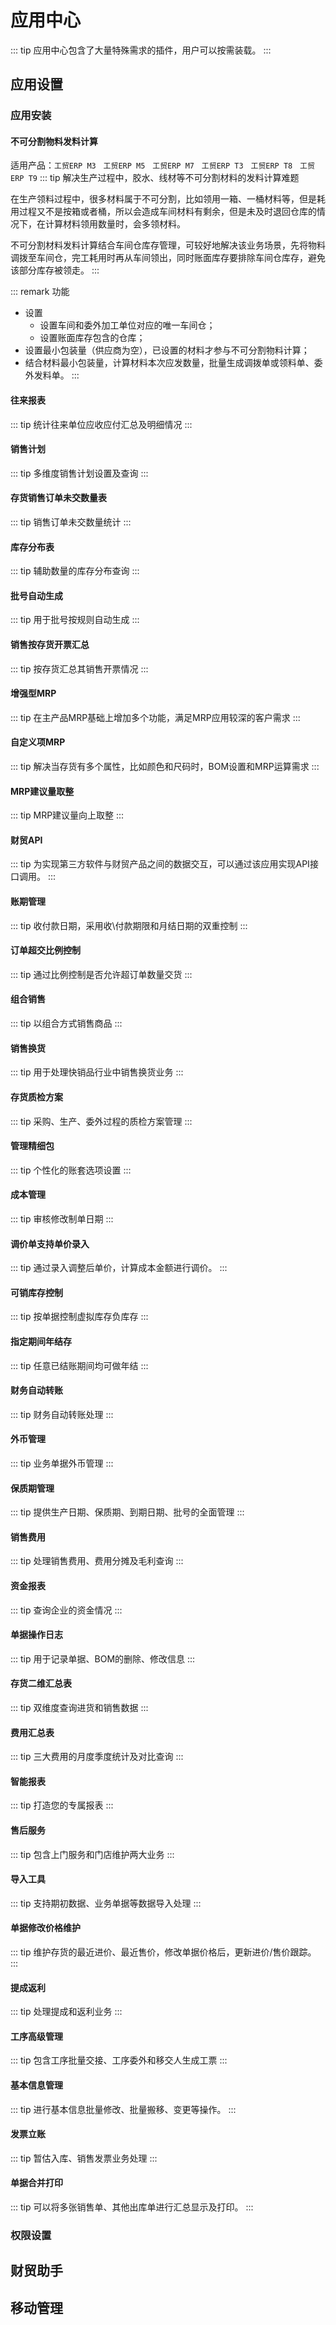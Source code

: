 # 应用中心<Badge text="工贸T系列"> </Badge>
::: tip 应用中心包含了大量特殊需求的插件，用户可以按需装载。
:::
## 应用设置
### 应用安装
#### 不可分割物料发料计算 
适用产品：`工贸ERP M3　工贸ERP M5　工贸ERP M7　工贸ERP T3　工贸ERP T8　工贸ERP T9`
::: tip 解决生产过程中，胶水、线材等不可分割材料的发料计算难题

在生产领料过程中，很多材料属于不可分割，比如领用一箱、一桶材料等，但是耗用过程又不是按箱或者桶，所以会造成车间材料有剩余，但是未及时退回仓库的情况下，在计算材料领用数量时，会多领材料。

不可分割材料发料计算结合车间仓库存管理，可较好地解决该业务场景，先将物料调拨至车间仓，完工耗用时再从车间领出，同时账面库存要排除车间仓库存，避免该部分库存被领走。
:::

::: remark 功能
- 设置
  - 设置车间和委外加工单位对应的唯一车间仓；
  - 设置账面库存包含的仓库；
- 设置最小包装量（供应商为空），已设置的材料才参与不可分割物料计算；
- 结合材料最小包装量，计算材料本次应发数量，批量生成调拨单或领料单、委外发料单。
:::
#### 往来报表
::: tip 统计往来单位应收应付汇总及明细情况
:::
 
#### 销售计划
::: tip 多维度销售计划设置及查询
:::
 
#### 存货销售订单未交数量表
::: tip 销售订单未交数量统计
:::
 
#### 库存分布表
::: tip 辅助数量的库存分布查询
:::
 
#### 批号自动生成
::: tip 用于批号按规则自动生成
:::
 
#### 销售按存货开票汇总
::: tip 按存货汇总其销售开票情况
:::
 
#### 增强型MRP
::: tip 在主产品MRP基础上增加多个功能，满足MRP应用较深的客户需求
:::
 
#### 自定义项MRP
::: tip 解决当存货有多个属性，比如颜色和尺码时，BOM设置和MRP运算需求
:::
 
#### MRP建议量取整
::: tip MRP建议量向上取整
:::
 
#### 财贸API
::: tip 为实现第三方软件与财贸产品之间的数据交互，可以通过该应用实现API接口调用。
:::
 
#### 账期管理
::: tip 收付款日期，采用收\付款期限和月结日期的双重控制
:::
 
#### 订单超交比例控制
::: tip 通过比例控制是否允许超订单数量交货
:::
 
#### 组合销售
::: tip 以组合方式销售商品
:::
 
#### 销售换货
::: tip 用于处理快销品行业中销售换货业务
:::
 
#### 存货质检方案
::: tip 采购、生产、委外过程的质检方案管理 
:::
   
#### 管理精细包
::: tip 个性化的账套选项设置
:::
 
#### 成本管理
::: tip 审核修改制单日期
:::
 
#### 调价单支持单价录入
::: tip 通过录入调整后单价，计算成本金额进行调价。
:::
 
#### 可销库存控制
::: tip 按单据控制虚拟库存负库存
:::
 
#### 指定期间年结存
::: tip 任意已结账期间均可做年结
:::
 
#### 财务自动转账
::: tip 财务自动转账处理
:::
 
#### 外币管理
::: tip 业务单据外币管理
:::
 
#### 保质期管理
::: tip 提供生产日期、保质期、到期日期、批号的全面管理
:::
 
#### 销售费用
::: tip 处理销售费用、费用分摊及毛利查询
:::
 
#### 资金报表
::: tip 查询企业的资金情况
:::
 
#### 单据操作日志
::: tip 用于记录单据、BOM的删除、修改信息
:::
 
#### 存货二维汇总表
::: tip 双维度查询进货和销售数据
:::
 
#### 费用汇总表
::: tip 三大费用的月度季度统计及对比查询
:::
 
#### 智能报表
::: tip 打造您的专属报表 
:::
   
#### 售后服务
::: tip 包含上门服务和门店维护两大业务 
:::
   
#### 导入工具
::: tip 支持期初数据、业务单据等数据导入处理 
:::
   
#### 单据修改价格维护
::: tip 维护存货的最近进价、最近售价，修改单据价格后，更新进价/售价跟踪。
:::
 
#### 提成返利
::: tip 处理提成和返利业务
:::
 
#### 工序高级管理
::: tip 包含工序批量交接、工序委外和移交人生成工票
:::
 
#### 基本信息管理
::: tip 进行基本信息批量修改、批量搬移、变更等操作。 
:::
   
#### 发票立账
::: tip 暂估入库、销售发票业务处理
:::
 
#### 单据合并打印
::: tip 可以将多张销售单、其他出库单进行汇总显示及打印。
:::

### 权限设置
## 财贸助手
## 移动管理